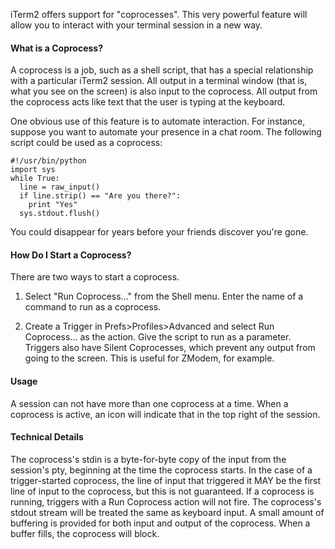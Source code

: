 iTerm2 offers support for "coprocesses". This very powerful feature will allow you to interact with your terminal session in a new way.
#### What is a Coprocess?
A coprocess is a job, such as a shell script, that has a special relationship with a particular iTerm2 session. All output in a terminal window (that is, what you see on the screen) is also input to the coprocess. All output from the coprocess acts like text that the user is typing at the keyboard.

One obvious use of this feature is to automate interaction. For instance, suppose you want to automate your presence in a chat room. The following script could be used as a coprocess:


    #!/usr/bin/python
    import sys
    while True:
      line = raw_input()
      if line.strip() == "Are you there?":
        print "Yes"
      sys.stdout.flush()

You could disappear for years before your friends discover you're gone.
#### How Do I Start a Coprocess?
There are two ways to start a coprocess.

1. Select "Run Coprocess..." from the Shell menu. Enter the name of a command to run as a coprocess.

2. Create a Trigger in Prefs>Profiles>Advanced and select Run Coprocess... as the action. Give the script to run as a parameter. Triggers also have Silent Coprocesses, which prevent any output from going to the screen. This is useful for ZModem, for example.

#### Usage
A session can not have more than one coprocess at a time. When a coprocess is active, an icon will indicate that in the top right of the session.
#### Technical Details
The coprocess's stdin is a byte-for-byte copy of the input from the session's pty, beginning at the time the coprocess starts. In the case of a trigger-started coprocess, the line of input that triggered it MAY be the first line of input to the coprocess, but this is not guaranteed. If a coprocess is running, triggers with a Run Coprocess action will not fire. The coprocess's stdout stream will be treated the same as keyboard input. A small amount of buffering is provided for both input and output of the coprocess. When a buffer fills, the coprocess will block.
